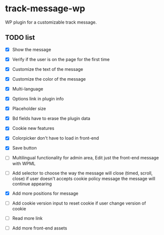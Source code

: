 # track-message-wp

WP plugin for a customizable track message.


## TODO list

- [X] Show the message
- [X] Verify if the user is on the page for the first time
- [X] Customize the text of the message
- [X] Customize the color of the message
- [X] Multi-language
- [X] Options link in plugin info
- [X] Placeholder size 
- [X] Bd fields have to erase the plugin data
- [X] Cookie new features 
- [X] Colorpicker don't have to load in front-end
- [X] Save button 
- [ ] Multilingual functionality for admin area, Edit just the front-end message with WPML
- [ ] Add selector to choose the way the message will close (timed, scroll, close) if user doesn't accepts cookie policy message the message will continue appearing
- [X] Add more positions for message
- [ ] Add cookie version input to reset cookie if user change version of cookie
- [ ] Read more link 
- [ ] Add more front-end assets 


